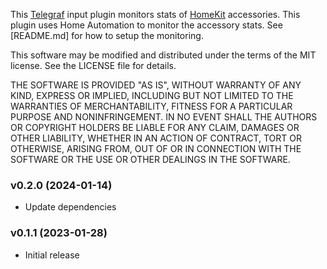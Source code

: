 This [Telegraf](https://github.com/influxdata/telegraf) input plugin monitors stats of [HomeKit](https://en.wikipedia.org/wiki/HomeKit) accessories. This plugin uses Home Automation to monitor the accessory stats. See [README.md] for how to setup the monitoring.

This software may be modified and distributed under the terms
of the MIT license.  See the LICENSE file for details.

THE SOFTWARE IS PROVIDED "AS IS", WITHOUT WARRANTY OF ANY KIND, EXPRESS OR
IMPLIED, INCLUDING BUT NOT LIMITED TO THE WARRANTIES OF MERCHANTABILITY,
FITNESS FOR A PARTICULAR PURPOSE AND NONINFRINGEMENT. IN NO EVENT SHALL THE
AUTHORS OR COPYRIGHT HOLDERS BE LIABLE FOR ANY CLAIM, DAMAGES OR OTHER
LIABILITY, WHETHER IN AN ACTION OF CONTRACT, TORT OR OTHERWISE, ARISING FROM,
OUT OF OR IN CONNECTION WITH THE SOFTWARE OR THE USE OR OTHER DEALINGS IN THE
SOFTWARE.

### v0.2.0 (2024-01-14)
* Update dependencies

### v0.1.1 (2023-01-28)
* Initial release
